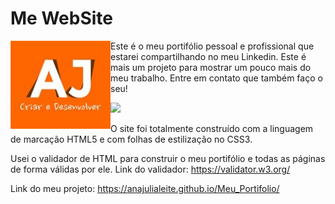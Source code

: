 # Me WebSite

<img src="imagens/Logo.jpg" alt="Logo" align="left" width="160">

Este é o meu portifólio pessoal e profissional que estarei compartilhando no meu Linkedin. Este é mais um projeto para mostrar um pouco mais do meu trabalho. Entre em contato que também faço o seu!

<a href="https://wa.me/+55061996773513" target="_blank"><img src="https://img.shields.io/badge/WhatsApp-25D366?style=for-the-badge&logo=whatsapp&logoColor=white" target="_blank"></a>

O site foi totalmente construído com a linguagem de marcação HTML5 e com folhas de estilização no CSS3.
 
Usei o validador de HTML para construir o meu portifólio e todas as páginas de forma válidas por ele.
Link do validador: https://validator.w3.org/

 Link do meu projeto:  https://anajulialeite.github.io/Meu_Portifolio/
